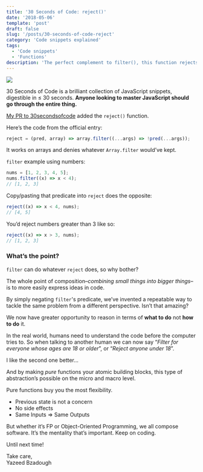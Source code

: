 ```yaml
---
title: '30 Seconds of Code: reject()'
date: '2018-05-06'
template: 'post'
draft: false
slug: '/posts/30-seconds-of-code-reject'
category: 'Code snippets explained'
tags:
  - 'Code snippets'
  - 'Functions'
description: 'The perfect complement to filter(), this function rejects the items that satisfy your predicate.'
---
```


![](https://cdn-images-1.medium.com/max/1600/1*fS-jTCqIsxtOIw1rWp1PrA.png)

30 Seconds of Code is a brilliant collection of JavaScript snippets, digestible in ≤ 30 seconds. **Anyone looking to master JavaScript should go through the entire thing.**

[My PR to 30secondsofcode](https://github.com/Chalarangelo/30-seconds-of-code/pull/657) added the `reject()` function.

Here’s the code from the official entry:

```js
reject = (pred, array) => array.filter((...args) => !pred(...args));
```

It works on arrays and denies whatever `Array.filter` would’ve kept.

`filter` example using numbers:

```js
nums = [1, 2, 3, 4, 5];
nums.filter((x) => x < 4);
// [1, 2, 3]
```

Copy/pasting that predicate into `reject` does the opposite:

```js
reject((x) => x < 4, nums);
// [4, 5]
```

You’d reject numbers greater than 3 like so:

```js
reject((x) => x > 3, nums);
// [1, 2, 3]
```

### What’s the point?

`filter` can do whatever `reject` does, so why bother?

The whole point of composition–_combining small things into bigger things_– is to more easily express ideas in code.

By simply negating `filter`'s predicate, we’ve invented a repeatable way to tackle the same problem from a different perspective. Isn’t that amazing?

We now have greater opportunity to reason in terms of **what to do** not **how to do** it.

In the real world, humans need to understand the code before the computer tries to. So when talking to another human we can now say “_Filter for everyone whose ages are 18 or older_”, or “_Reject anyone under 18_”.

I like the second one better…

And by making _pure_ functions your atomic building blocks, this type of abstraction’s possible on the micro and macro level.

Pure functions buy you the most flexibility.

- Previous state is not a concern
- No side effects
- Same Inputs => Same Outputs

But whether it’s FP or Object-Oriented Programming, we all compose software. It’s the mentality that’s important. Keep on coding.

Until next time!

Take care, <br />
Yazeed Bzadough
